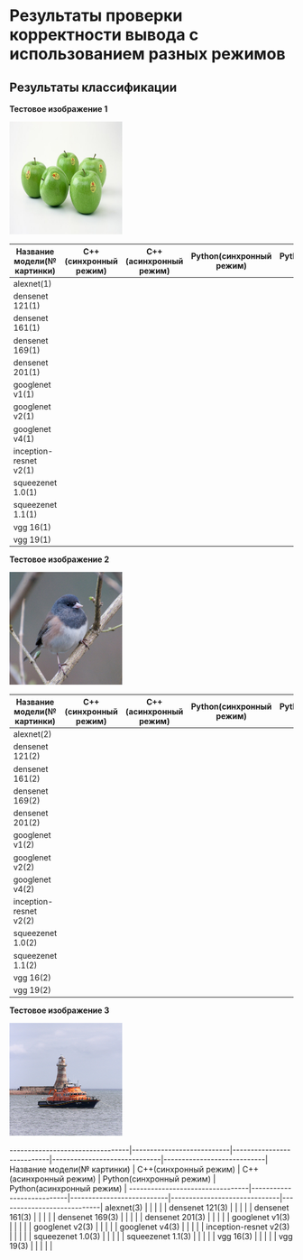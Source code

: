 # Результаты проверки корректности вывода с использованием разных режимов

## Результаты классификации

**Тестовое изображение 1**

﻿<img src="ILSVRC2012_val_00000023.JPEG" height="200" width="200">

   Название модели(№ картинки)   |   C++(синхронный режим)   |  C++(асинхронный режим)   |   Python(синхронный режим)   |  Python(асинхронный режим) |
---------------------------------|---------------------------|---------------------------|------------------------------|----------------------------|
alexnet(1)                       |                           |                           |                              |                            |
densenet 121(1)                  |                           |                           |                              |                            |
densenet 161(1)                  |                           |                           |                              |                            |
densenet 169(1)                  |                           |                           |                              |                            |
densenet 201(1)                  |                           |                           |                              |                            |
googlenet v1(1)                  |                           |                           |                              |                            |
googlenet v2(1)                  |                           |                           |                              |                            |
googlenet v4(1)                  |                           |                           |                              |                            |
inception-resnet v2(1)           |                           |                           |                              |                            |
squeezenet 1.0(1)                |                           |                           |                              |                            |
squeezenet 1.1(1)                |                           |                           |                              |                            |
vgg 16(1)                        |                           |                           |                              |                            |
vgg 19(1)                        |                           |                           |                              |                            |

**Тестовое изображение 2**

<img src="ILSVRC2012_val_00000247.JPEG" height="200" width="200">

   Название модели(№ картинки)   |   C++(синхронный режим)   |  C++(асинхронный режим)   |   Python(синхронный режим)   |  Python(асинхронный режим) |
---------------------------------|---------------------------|---------------------------|------------------------------|----------------------------|
alexnet(2)                       |                           |                           |                              |                            |
densenet 121(2)                  |                           |                           |                              |                            |
densenet 161(2)                  |                           |                           |                              |                            |
densenet 169(2)                  |                           |                           |                              |                            |
densenet 201(2)                  |                           |                           |                              |                            |
googlenet v1(2)                  |                           |                           |                              |                            |
googlenet v2(2)                  |                           |                           |                              |                            |
googlenet v4(2)                  |                           |                           |                              |                            |
inception-resnet v2(2)           |                           |                           |                              |                            |
squeezenet 1.0(2)                |                           |                           |                              |                            |
squeezenet 1.1(2)                |                           |                           |                              |                            |
vgg 16(2)                        |                           |                           |                              |                            |
vgg 19(2)                        |                           |                           |                              |                            |

**Тестовое изображение 3**

<img src="ILSVRC2012_val_00018592.JPEG" height="200" width="200">

---------------------------------|---------------------------|---------------------------|------------------------------|----------------------------|
   Название модели(№ картинки)   |   C++(синхронный режим)   |  C++(асинхронный режим)   |   Python(синхронный режим)   |  Python(асинхронный режим) |
---------------------------------|---------------------------|---------------------------|------------------------------|----------------------------|
alexnet(3)                       |                           |                           |                              |                            |
densenet 121(3)                  |                           |                           |                              |                            |
densenet 161(3)                  |                           |                           |                              |                            |
densenet 169(3)                  |                           |                           |                              |                            |
densenet 201(3)                  |                           |                           |                              |                            |
googlenet v1(3)                  |                           |                           |                              |                            |
googlenet v2(3)                  |                           |                           |                              |                            |
googlenet v4(3)                  |                           |                           |                              |                            |
inception-resnet v2(3)           |                           |                           |                              |                            |
squeezenet 1.0(3)                |                           |                           |                              |                            |
squeezenet 1.1(3)                |                           |                           |                              |                            |
vgg 16(3)                        |                           |                           |                              |                            |
vgg 19(3)                        |                           |                           |                              |                            |
